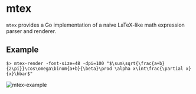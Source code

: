 # mtex

`mtex` provides a Go implementation of a naive LaTeX-like math expression parser and renderer.

## Example

```
$> mtex-render -font-size=48 -dpi=100 "$\sum\sqrt{\frac{a+b}{2\pi}}\cos\omega\binom{a+b}{\beta}\prod \alpha x\int\frac{\partial x}{x}\hbar$"
```

![mtex-example](https://codeberg.org/go-latex/latex/raw/master/mtex/testdata/mtex-example.png)
